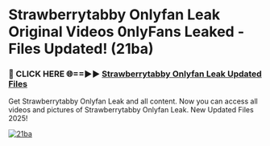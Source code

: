 # Strawberrytabby Onlyfan Leak Original Videos 0nlyFans Leaked - Files Updated! (21ba)

<h3>🔴 CLICK HERE 🌐==►► <a href="https://tinyurl.com/x26r9saj" rel="nofollow">Strawberrytabby Onlyfan Leak Updated Files</a></h3>

Get Strawberrytabby Onlyfan Leak and all content. Now you can access all videos and pictures of Strawberrytabby Onlyfan Leak. New Updated Files 2025!

[![21ba](https://i.imgur.com/LkgZPqh.gif)](https://tinyurl.com/x26r9saj)

